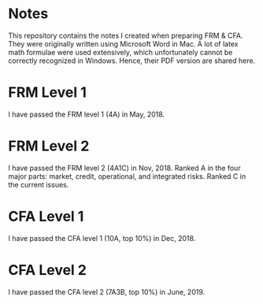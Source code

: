 Notes
=====
This repository contains the notes I created when preparing FRM & CFA. 
They were originally written using Microsoft Word in Mac. 
A lot of latex math formulae were used extensively, which 
unfortunately cannot be correctly recognized in Windows. 
Hence, their PDF version are shared here. 

FRM Level 1
===========
I have passed the FRM level 1 (4A) in May, 2018.

FRM Level 2
===========
I have passed the FRM level 2 (4A1C) in Nov, 2018. 
Ranked A in the four major parts: market, credit, operational, and integrated risks.
Ranked C in the current issues.

CFA Level 1
===========
I have passed the CFA level 1 (10A, top 10%) in Dec, 2018.

CFA Level 2
===========
I have passed the CFA level 2 (7A3B, top 10%) in June, 2019.

